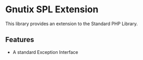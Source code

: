 Gnutix SPL Extension
====================

This library provides an extension to the Standard PHP Library.

Features
--------
* A standard Exception Interface
